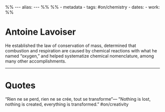 %% ---
alias: 
--- %%
%% - metadata
	- tags: #on/chemistry
	- dates: 
	- work: %%

# Antoine Lavoiser

He established the law of conservation of mass, determined that combustion and respiration are caused by chemical reactions with what he named “oxygen,” and helped systematize chemical nomenclature, among many other accomplishments.

---
# Quotes
“Rien ne se perd, rien ne se crée, tout se transforme”— "Nothing is lost, nothing is created, everything is transformed.” #on/creativity